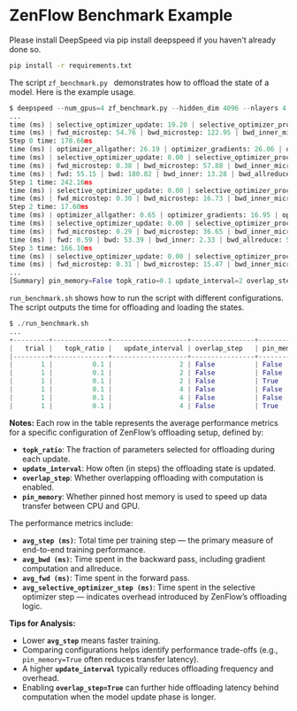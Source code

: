 # ZenFlow Benchmark Example


Please install DeepSpeed via pip install deepspeed if you haven't already done so. 

```bash
pip install -r requirements.txt
```


The script `zf_benchmark.py ` demonstrates how to offload the state of a model. Here is the example usage.

```python
$ deepspeed --num_gpus=4 zf_benchmark.py --hidden_dim 4096 --nlayers 4 --iteration 5 --pin_memory_opts 1 --topk_ratios 0.1 --update_intervals 2 --overlap_steps
...
time (ms) | selective_optimizer_update: 19.20 | selective_optimizer_process: 28.80 | selective_optimizer_sync: 0.05
time (ms) | fwd_microstep: 54.76 | bwd_microstep: 122.95 | bwd_inner_microstep: 12.22 | bwd_allreduce_microstep: 103.64 | step_microstep: 0.34
Step 0 time: 178.66ms
time (ms) | optimizer_allgather: 26.19 | optimizer_gradients: 26.06 | optimizer_step: 128.20
time (ms) | selective_optimizer_update: 0.00 | selective_optimizer_process: 0.57 | selective_optimizer_step: 1.48 | selective_optimizer_sync: 0.00
time (ms) | fwd_microstep: 0.38 | bwd_microstep: 57.88 | bwd_inner_microstep: 1.06 | bwd_allreduce_microstep: 56.50 | step_microstep: 183.27
time (ms) | fwd: 55.15 | bwd: 180.82 | bwd_inner: 13.28 | bwd_allreduce: 160.15 | step: 183.61
Step 1 time: 242.16ms
time (ms) | selective_optimizer_update: 0.00 | selective_optimizer_process: 1.58 | selective_optimizer_step: 0.00 | selective_optimizer_sync: 0.00
time (ms) | fwd_microstep: 0.30 | bwd_microstep: 16.73 | bwd_inner_microstep: 1.39 | bwd_allreduce_microstep: 14.96 | step_microstep: 0.20
Step 2 time: 17.60ms
time (ms) | optimizer_allgather: 0.65 | optimizer_gradients: 16.95 | optimizer_step: 108.45
time (ms) | selective_optimizer_update: 0.00 | selective_optimizer_process: 0.56 | selective_optimizer_step: 1.42 | selective_optimizer_sync: 0.00
time (ms) | fwd_microstep: 0.29 | bwd_microstep: 36.65 | bwd_inner_microstep: 0.95 | bwd_allreduce_microstep: 35.51 | step_microstep: 128.57
time (ms) | fwd: 0.59 | bwd: 53.39 | bwd_inner: 2.33 | bwd_allreduce: 50.48 | step: 128.77
Step 3 time: 166.10ms
time (ms) | selective_optimizer_update: 0.00 | selective_optimizer_process: 1.57 | selective_optimizer_step: 0.00 | selective_optimizer_sync: 0.00
time (ms) | fwd_microstep: 0.31 | bwd_microstep: 15.47 | bwd_inner_microstep: 1.33 | bwd_allreduce_microstep: 13.97 | step_microstep: 0.23
...
[Summary] pin_memory=False topk_ratio=0.1 update_interval=2 overlap_step=False avg_accumulation_step=16.77ms avg_update_step=171.38ms
```

`run_benchmark.sh` shows how to run the script with different configurations. The script outputs the time for offloading and loading the states.

```python
$ ./run_benchmark.sh
...
+---------+--------------+-------------------+----------------+--------------+-----------------+----------------+----------------+-------------------------------------+
|   trial |   topk_ratio |   update_interval | overlap_step   | pin_memory   |   avg_step (ms) |   avg_bwd (ms) |   avg_fwd (ms) |   avg_selective_optimizer_step (ms) |
|---------+--------------+-------------------+----------------+--------------+-----------------+----------------+----------------+-------------------------------------|
|       1 |          0.1 |                 2 | False          | False        |         24.0153 |        12.8377 |        1.91733 |                            0.247    |
|       1 |          0.1 |                 2 | False          | False        |         22.8293 |        12.5187 |        1.73767 |                            0.258333 |
|       1 |          0.1 |                 2 | False          | True         |         21.6523 |        10.2863 |        1.97767 |                            0.250333 |
|       1 |          0.1 |                 4 | False          | False        |         14.2108 |        10.9072 |        1.2436  |                            0.1484   |
|       1 |          0.1 |                 4 | False          | False        |         13.6408 |        10.8386 |        1.2208  |                            0.1456   |
|       1 |          0.1 |                 4 | False          | True         |         12.863  |         9.0592 |        1.2148  |                            0.1464   |...
```


**Notes:** Each row in the table represents the average performance metrics for a specific configuration of ZenFlow’s offloading setup, defined by:

- **`topk_ratio`**: The fraction of parameters selected for offloading during each update.
- **`update_interval`**: How often (in steps) the offloading state is updated.
- **`overlap_step`**: Whether overlapping offloading with computation is enabled.
- **`pin_memory`**: Whether pinned host memory is used to speed up data transfer between CPU and GPU.

The performance metrics include:

- **`avg_step (ms)`**: Total time per training step — the primary measure of end-to-end training performance.
- **`avg_bwd (ms)`**: Time spent in the backward pass, including gradient computation and allreduce.
- **`avg_fwd (ms)`**: Time spent in the forward pass.
- **`avg_selective_optimizer_step (ms)`**: Time spent in the selective optimizer step — indicates overhead introduced by ZenFlow’s offloading logic.

**Tips for Analysis:**

- Lower **`avg_step`** means faster training.
- Comparing configurations helps identify performance trade-offs (e.g., `pin_memory=True` often reduces transfer latency).
- A higher **`update_interval`** typically reduces offloading frequency and overhead.
- Enabling **`overlap_step=True`** can further hide offloading latency behind computation when the model update phase is longer.